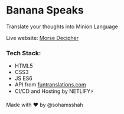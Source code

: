 # Banana Speaks
Translate your thoughts into Minion Language

Live website: [Morse Decipher](https://morsedecipher.netlify.app/)

### Tech Stack:
* HTML5
* CSS3
* JS ES6
* API from [funtranslations.com](https://funtranslations.com/api/morse)
* CI/CD and Hosting by NETLIFY⚡

Made with ♥ by @sohamsshah
